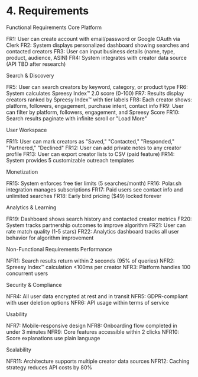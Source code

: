 # 4. Requirements
Functional Requirements
Core Platform

FR1: User can create account with email/password or Google OAuth via Clerk
FR2: System displays personalized dashboard showing searches and contacted creators
FR3: User can input business details (name, type, product, audience, ASIN)
FR4: System integrates with creator data source (API TBD after research)

Search & Discovery

FR5: User can search creators by keyword, category, or product type
FR6: System calculates Spreesy Index™ 2.0 score (0-100)
FR7: Results display creators ranked by Spreesy Index™ with tier labels
FR8: Each creator shows: platform, followers, engagement, purchase intent, contact info
FR9: User can filter by platform, followers, engagement, and Spreesy Score
FR10: Search results paginate with infinite scroll or "Load More"

User Workspace

FR11: User can mark creators as "Saved," "Contacted," "Responded," "Partnered," "Declined"
FR12: User can add private notes to any creator profile
FR13: User can export creator lists to CSV (paid feature)
FR14: System provides 5 customizable outreach templates

Monetization

FR15: System enforces free tier limits (5 searches/month)
FR16: Polar.sh integration manages subscriptions
FR17: Paid users see contact info and unlimited searches
FR18: Early bird pricing ($49) locked forever

Analytics & Learning

FR19: Dashboard shows search history and contacted creator metrics
FR20: System tracks partnership outcomes to improve algorithm
FR21: User can rate match quality (1-5 stars)
FR22: Analytics dashboard tracks all user behavior for algorithm improvement

Non-Functional Requirements
Performance

NFR1: Search results return within 2 seconds (95% of queries)
NFR2: Spreesy Index™ calculation <100ms per creator
NFR3: Platform handles 100 concurrent users

Security & Compliance

NFR4: All user data encrypted at rest and in transit
NFR5: GDPR-compliant with user deletion options
NFR6: API usage within terms of service

Usability

NFR7: Mobile-responsive design
NFR8: Onboarding flow completed in under 3 minutes
NFR9: Core features accessible within 2 clicks
NFR10: Score explanations use plain language

Scalability

NFR11: Architecture supports multiple creator data sources
NFR12: Caching strategy reduces API costs by 80%
